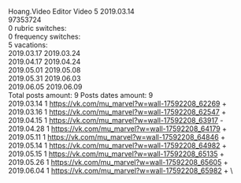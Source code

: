 Hoang.Video	Editor Video 5 2019.03.14\
97353724\
0 rubric switches:\
0 frequency switches:\
5 vacations:\
2019.03.17 2019.03.24 \
2019.04.17 2019.04.24 \
2019.05.01 2019.05.08 \
2019.05.31 2019.06.03 \
2019.06.05 2019.06.09 \
Total posts amount: 9	Posts dates amount: 9\
2019.03.14 1 https://vk.com/mu_marvel?w=wall-17592208_62269 + \
2019.03.16 1 https://vk.com/mu_marvel?w=wall-17592208_62547 + \
2019.04.15 1 https://vk.com/mu_marvel?w=wall-17592208_63917 - \
2019.04.28 1 https://vk.com/mu_marvel?w=wall-17592208_64179 + \
2019.05.11 1 https://vk.com/mu_marvel?w=wall-17592208_64846 + \
2019.05.14 1 https://vk.com/mu_marvel?w=wall-17592208_64982 + \
2019.05.15 1 https://vk.com/mu_marvel?w=wall-17592208_65135 + \
2019.05.26 1 https://vk.com/mu_marvel?w=wall-17592208_65605 + \
2019.06.04 1 https://vk.com/mu_marvel?w=wall-17592208_65982 + \
